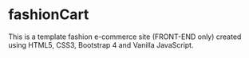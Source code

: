# fashionCart
This is a template fashion e-commerce site (FRONT-END only) created using HTML5, CSS3, Bootstrap 4 and Vanilla JavaScript.

